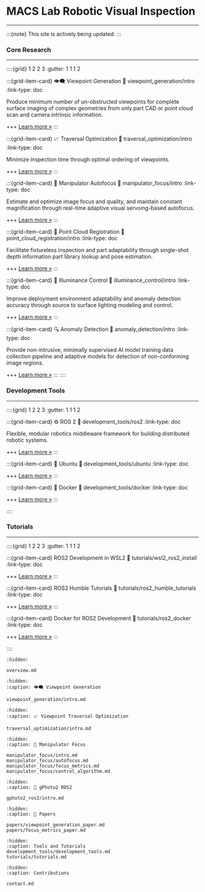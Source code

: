 # MACS Lab Robotic Visual Inspection
*** 

:::{note}
This site is actively being updated.
:::

### Core Research
***

::::{grid} 1 2 2 3
:gutter: 1 1 1 2

:::{grid-item-card} 👁️‍🗨️ Viewpoint Generation
:link: viewpoint_generation/intro
:link-type: doc

Produce minimum number of un-obstructed viewpoints for complete surface imaging of complex geometries from only part CAD or point cloud scan and camera intrinsic information.

+++
[Learn more »](viewpoint_generation/intro)
:::

:::{grid-item-card} 📈 Traversal Optimization
:link: traversal_optimization/intro
:link-type: doc

Minimize inspection time through optimal ordering of viewpoints.

+++
[Learn more »](traversal_optimization/intro)
:::

:::{grid-item-card} 🔬 Manipulator Autofocus
:link: manipulator_focus/intro
:link-type: doc

Estimate and optimize image focus and quality, and maintain constant magnification through real-time adaptive visual servoing-based autofocus.

+++
[Learn more »](manipulator_focus/intro)
:::

:::{grid-item-card} 🧭 Point Cloud Registration
:link: point_cloud_registration/intro
:link-type: doc

Facilitate fixtureless inspection and part adaptability through single-shot depth information part library lookup and pose estimation.

+++
[Learn more »](point_cloud_registration/intro)
:::

:::{grid-item-card} 🔦 Illuminance Control
:link: illuminance_control/intro
:link-type: doc

Improve deployment environment adaptability and anomaly detection accuracy through source to surface lighting modeling and control.

+++
[Learn more »](illuminance_control/intro)
:::

:::{grid-item-card} 🔍 Anomaly Detection
:link: anomaly_detection/intro
:link-type: doc

Provide non-intrusive, minimally supervised AI model training data collection pipeline and adaptive models for detection of non-conforming image regions.

+++
[Learn more »](anomaly_detection/intro)
:::
::::

### Development Tools
***

::::{grid} 1 2 2 3
:gutter: 1 1 1 2

:::{grid-item-card} ⚙️ ROS 2
:link: development_tools/ros2
:link-type: doc

Flexible, modular robotics middleware framework for building distributed robotic systems.

+++
[Learn more »](development_tools/ros2)
:::

:::{grid-item-card} 🐧 Ubuntu
:link: development_tools/ubuntu
:link-type: doc

+++
[Learn more »](development_tools/ubuntu)
:::

:::{grid-item-card} 🐋 Docker
:link: development_tools/docker
:link-type: doc

+++
[Learn more »](development_tools/docker)
:::

::::

### Tutorials
***

::::{grid} 1 2 2 3
:gutter: 1 1 1 2

:::{grid-item-card} ROS2 Development in WSL2
:link: tutorials/wsl2_ros2_install
:link-type: doc

+++
[Learn more »](tutorials/wsl2_ros2_install)
:::

:::{grid-item-card} ROS2 Humble Tutorials
:link: tutorials/ros2_humble_tutorials
:link-type: doc

+++
[Learn more »](tutorials/ros2_humble_tutorials)
:::

:::{grid-item-card} Docker for ROS2 Development
:link: tutorials/ros2_docker
:link-type: doc

+++
[Learn more »](tutorials/ros2_docker)
:::

::::


```{toctree}
:hidden:

overview.md
```

```{toctree}
:hidden: 
:caption: 👁️‍🗨️ Viewpoint Generation

viewpoint_generation/intro.md
```

```{toctree}
:hidden: 
:caption: 📈 Viewpoint Traversal Optimization

traversal_optimization/intro.md
```

```{toctree}
:hidden: 
:caption: 🔬 Manipulator Focus

manipulator_focus/intro.md
manipulator_focus/autofocus.md
manipulator_focus/focus_metrics.md
manipulator_focus/control_algorithm.md
```

```{toctree}
:hidden: 
:caption: 📸 gPhoto2 ROS2

gphoto2_ros2/intro.md
```

```{toctree}
:hidden: 
:caption: 📃 Papers

papers/viewpoint_generation_paper.md
papers/focus_metrics_paper.md
```

```{toctree}
:hidden:
:caption: Tools and Tutorials
development_tools/development_tools.md
tutorials/tutorials.md
```

```{toctree}
:hidden:
:caption: Contributions

contact.md
```

[commonmark]: https://commonmark.org/
[github-ci]: https://github.com/executablebooks/MyST-Parser/workflows/continuous-integration/badge.svg?branch=master
[github-link]: https://github.com/executablebooks/MyST-Parser
[codecov-badge]: https://codecov.io/gh/executablebooks/MyST-Parser/branch/master/graph/badge.svg
[codecov-link]: https://codecov.io/gh/executablebooks/MyST-Parser
[rtd-badge]: https://readthedocs.org/projects/myst-parser/badge/?version=latest
[rtd-link]: https://myst-parser.readthedocs.io/en/latest/?badge=latest
[black-badge]: https://img.shields.io/badge/code%20style-black-000000.svg
[pypi-badge]: https://img.shields.io/pypi/v/myst-parser.svg
[pypi-link]: https://pypi.org/project/myst-parser
[conda-badge]: https://anaconda.org/conda-forge/myst-parser/badges/version.svg
[conda-link]: https://anaconda.org/conda-forge/myst-parser
[black-link]: https://github.com/ambv/black
[github-badge]: https://img.shields.io/github/stars/executablebooks/myst-parser?label=github
[markdown-it-py]: https://markdown-it-py.readthedocs.io/
[markdown-it]: https://markdown-it.github.io/
[rst-to-myst]: https://rst-to-myst.readthedocs.io